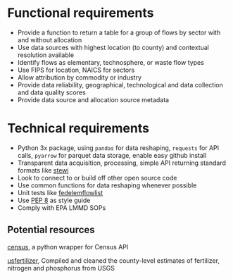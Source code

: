 # Functional requirements
- Provide a function to return a table for a group of flows by sector with and without allocation
- Use data sources with highest location (to county) and contextual resolution available
- Identify flows as elementary, technosphere, or waste flow types 
- Use FIPS for location, NAICS for sectors
- Allow attribution by commodity or industry
- Provide data reliability, geographical, technological and data collection and data quality scores
- Provide data source and allocation source metadata 

# Technical requirements
- Python 3x package, using `pandas` for data reshaping, `requests` for API calls, `pyarrow` for parquet data storage,
enable easy github install
- Transparent data acquisition, processing, simple API returning standard formats like [stewi](https://github.com/USEPA/standardizedinventories)
- Look to connect to or build off other open source code 
- Use common functions for data reshaping whenever possible
- Unit tests like [fedelemflowlist](https://github.com/USEPA/Federal-LCA-Commons-Elementary-Flow-List)
- Use [PEP 8](https://www.python.org/dev/peps/pep-0008/) as style guide 
- Comply with EPA LMMD SOPs 

## Potential resources
[census](https://github.com/datamade/census), a python wrapper for Census API

[usfertilizer](https://cran.r-project.org/web/packages/usfertilizer/index.html), Compiled and cleaned the county-level estimates of fertilizer, nitrogen and phosphorus from USGS
 

